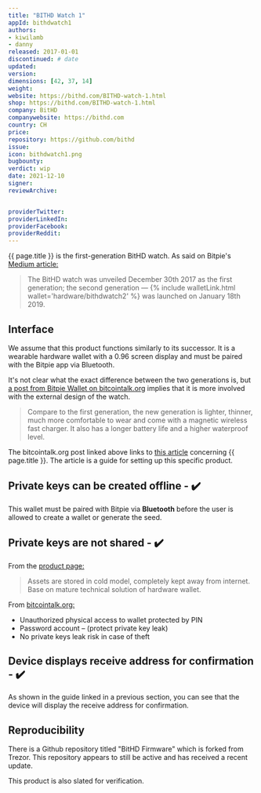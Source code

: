 ```yaml
---
title: "BITHD Watch 1"
appId: bithdwatch1
authors:
- kiwilamb
- danny
released: 2017-01-01
discontinued: # date
updated:
version:
dimensions: [42, 37, 14]
weight: 
website: https://bithd.com/BITHD-watch-1.html
shop: https://bithd.com/BITHD-watch-1.html
company: BitHD
companywebsite: https://bithd.com
country: CH
price: 
repository: https://github.com/bithd
issue:
icon: bithdwatch1.png
bugbounty:
verdict: wip
date: 2021-12-10
signer:
reviewArchive:


providerTwitter: 
providerLinkedIn: 
providerFacebook: 
providerReddit: 
---
```



{{ page.title }} is the first-generation BitHD watch. As said on Bitpie's [Medium article:](https://medium.com/bitpie/where-can-you-purchase-bithd-hardware-wallet-be5b43dea016)

> The BitHD watch was unveiled December 30th 2017 as the first generation; the second generation — {% include walletLink.html wallet='hardware/bithdwatch2' %} was launched on January 18th 2019.

## Interface

We assume that this product functions similarly to its successor. It is a wearable hardware wallet with a 0.96 screen display and must be paired with the Bitpie app via Bluetooth.

It's not clear what the exact difference between the two generations is, but [a post from Bitpie Wallet on bitcointalk.org](https://bitcointalk.org/index.php?topic=5104019.0) implies that it is more involved with the external design of the watch.

> Compare to the first generation, the new generation is lighter, thinner, much more comfortable to wear and come with a magnetic wireless fast charger. It also has a longer battery life and a higher waterproof level.

The bitcointalk.org post linked above links to [this article](https://www.cybtc.com/article-3225-1.html) concerning {{ page.title }}. The article is a guide for setting up this specific product.

## Private keys can be created offline - ✔️

This wallet must be paired with Bitpie via **Bluetooth** before the user is allowed to create a wallet or generate the seed.

## Private keys are not shared - ✔️

From the [product page:](https://bithd.com/BITHD-watch-1.html)

> Assets are stored in cold model, completely kept away from internet. Base on mature technical solution of hardware wallet.

From [bitcointalk.org:](https://bitcointalk.org/index.php?topic=5104019.0)

- Unauthorized physical access to wallet protected by PIN
- Password account – (protect private key leak)
- No private keys leak risk in case of theft

## Device displays receive address for confirmation - ✔️

As shown in the guide linked in a previous section, you can see that the device will display the receive address for confirmation.

## Reproducibility

There is a Github repository titled "BitHD Firmware" which is forked from Trezor. This repository appears to still be active and has received a recent update.

This product is also slated for verification.
